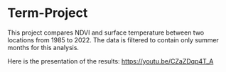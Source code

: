 # Term-Project
This project compares NDVI and surface temperature between two locations from 1985 to 2022. The data is filtered to contain only summer months for this analysis. 

Here is the presentation of the results:
https://youtu.be/CZaZDqp4T_A
